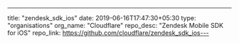 ---
title: "zendesk_sdk_ios"
date: 2019-06-16T17:47:30+05:30
type: "organisations"
org_name: "Cloudflare"
repo_desc: "Zendesk Mobile SDK for iOS"
repo_link: https://github.com/cloudflare/zendesk_sdk_ios---